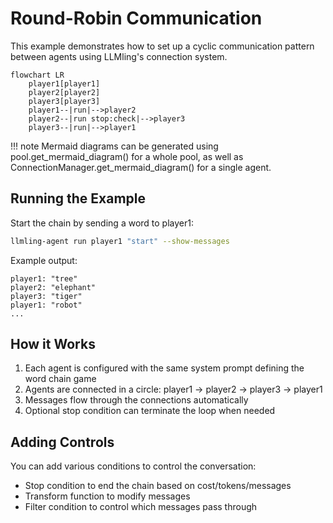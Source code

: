 # Round-Robin Communication

This example demonstrates how to set up a cyclic communication pattern between agents using LLMling's connection system.


```mermaid
flowchart LR
    player1[player1]
    player2[player2]
    player3[player3]
    player1--|run|-->player2
    player2--|run stop:check|-->player3
    player3--|run|-->player1
```
!!! note
    Mermaid diagrams can be generated using pool.get_mermaid_diagram() for a whole pool, as well as
    ConnectionManager.get_mermaid_diagram() for a single agent.

## Running the Example

Start the chain by sending a word to player1:

```bash
llmling-agent run player1 "start" --show-messages
```

Example output:
```
player1: "tree"
player2: "elephant"
player3: "tiger"
player1: "robot"
...
```

## How it Works

1. Each agent is configured with the same system prompt defining the word chain game
2. Agents are connected in a circle: player1 -> player2 -> player3 -> player1
3. Messages flow through the connections automatically
4. Optional stop condition can terminate the loop when needed


## Adding Controls

You can add various conditions to control the conversation:

- Stop condition to end the chain based on cost/tokens/messages
- Transform function to modify messages
- Filter condition to control which messages pass through
